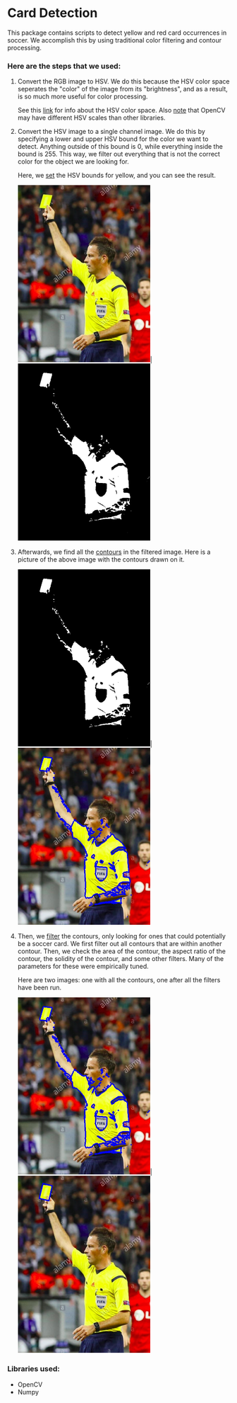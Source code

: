 # Card Detection

This package contains scripts to detect yellow and red card occurrences in soccer. We accomplish this by using traditional color filtering and contour processing.

### Here are the steps that we used:
  1. Convert the RGB image to HSV. We do this because the HSV color space seperates the "color" of the image from its "brightness", and as a result, is so much more useful for color processing.
  
      See this [link](http://infohost.nmt.edu/tcc/help/pubs/colortheory/web/hsv.html) for info about the HSV color space. Also [note](https://stackoverflow.com/a/10951189) that OpenCV may have different HSV scales than other libraries.
  2. Convert the HSV image to a single channel image. We do this by specifying a lower and upper HSV bound for the color we want to detect. Anything outside of this bound is 0, while everything inside the bound is 255. This way, we filter out everything that is not the correct color for the object we are looking for.
  
      Here, we [set](https://github.com/CS196Illinois/Event_Detection/blob/score-detection/card-detection/detect.py#L90) the HSV bounds for yellow, and you can see the result.
      
      <img src="readme_images/image.jpg" width="300" height="400"/>|<img src="readme_images/mask.jpg" width="300" height="400"/>
  3. Afterwards, we find all the [contours](https://docs.opencv.org/3.4/d3/d05/tutorial_py_table_of_contents_contours.html) in the filtered image. Here is a picture of the above image with the contours drawn on it.
      
      <img src="readme_images/mask.jpg" width="300" height="400" />|<img src="readme_images/all_contours.jpg" width="300" height="400"/>
  
  4. Then, we [filter](https://github.com/CS196Illinois/Event_Detection/blob/score-detection/card-detection/detect.py#L52) the contours, only looking for ones that could potentially be a soccer card. We first filter out all contours that are within another contour. Then, we check the area of the contour, the aspect ratio of the contour, the solidity of the contour, and some other filters. Many of the parameters for these were empirically tuned.
  
      Here are two images: one with all the contours, one after all the filters have been run.
  
      <img src="readme_images/all_contours.jpg" width="300" height="400"/>|<img src="readme_images/final_image.jpg" width="300" height="400"/>

### Libraries used:
  - OpenCV
  - Numpy
